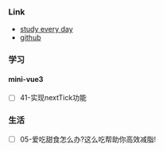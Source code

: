 ### Link
- [study every day](https://github.com/cuixiaorui/study-every-day/issues)
- [github](https://github.com/jtr354)

### 学习

#### mini-vue3
- [ ] 41-实现nextTick功能
### 生活
- [ ] 05-爱吃甜食怎么办?这么吃帮助你高效减脂!